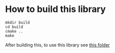# How to build this library

```
mkdir build
cd build
cmake ..
make
```

After building this, to use this library see [this folder](../simple1_lib_useage)
